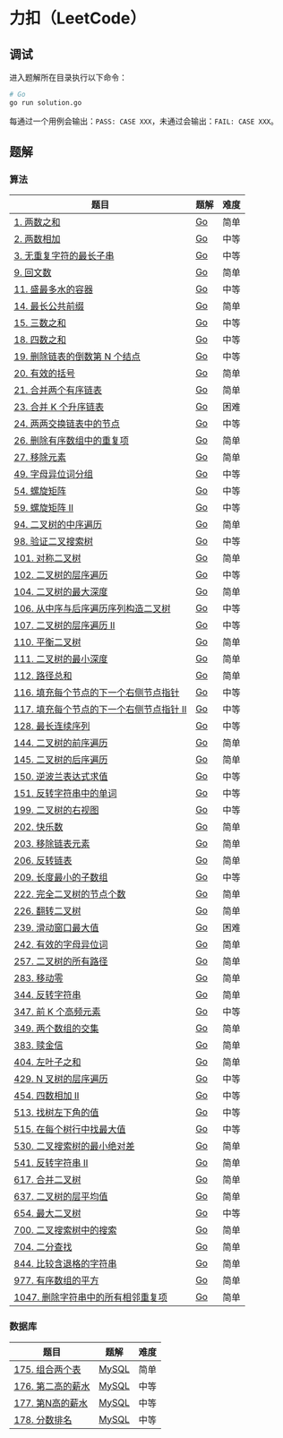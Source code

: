 # 力扣（LeetCode）

## 调试

进入题解所在目录执行以下命令：

```bash
# Go
go run solution.go
```

每通过一个用例会输出：`PASS: CASE XXX`，未通过会输出：`FAIL: CASE XXX`。

## 题解

### 算法

| 题目 | 题解 | 难度 |
| ---- | ---- | ---- |
| [1. 两数之和](https://leetcode.cn/problems/two-sum/) | [Go](./algorithms/0001.two-sum/solution.go) | 简单 |
| [2. 两数相加](https://leetcode.cn/problems/add-two-numbers/) | [Go](./algorithms/0002.add-two-numbers/solution.go) | 中等 |
| [3. 无重复字符的最长子串](https://leetcode.cn/problems/longest-substring-without-repeating-characters/) | [Go](./algorithms/0003.longest-substring-without-repeating-characters/solution.go) | 中等 |
| [9. 回文数](https://leetcode.cn/problems/palindrome-number/) | [Go](./algorithms/0009.palindrome-number/solution.go) | 简单 |
| [11. 盛最多水的容器](https://leetcode.cn/problems/container-with-most-water/) | [Go](./algorithms/0011.container-with-most-water/solution.go) | 中等 |
| [14. 最长公共前缀](https://leetcode.cn/problems/longest-common-prefix/) | [Go](./algorithms/0014.longest-common-prefix/solution.go) | 简单 |
| [15. 三数之和](https://leetcode.cn/problems/3sum/) | [Go](./algorithms/0015.3sum/solution.go) | 中等 |
| [18. 四数之和](https://leetcode.cn/problems/4sum/) | [Go](./algorithms/0018.4sum/solution.go) | 中等 |
| [19. 删除链表的倒数第 N 个结点](https://leetcode.cn/problems/remove-nth-node-from-end-of-list/) | [Go](./algorithms/0019.remove-nth-node-from-end-of-list/solution.go) | 中等 |
| [20. 有效的括号](https://leetcode.cn/problems/valid-parentheses/) | [Go](./algorithms/0020.valid-parentheses/solution.go) | 简单 |
| [21. 合并两个有序链表](https://leetcode.cn/problems/merge-two-sorted-lists/) | [Go](./algorithms/0021.merge-two-sorted-lists/solution.go) | 简单 |
| [23. 合并 K 个升序链表](https://leetcode.cn/problems/merge-k-sorted-lists/) | [Go](./algorithms/0023.merge-k-sorted-lists/solution.go) | 困难 |
| [24. 两两交换链表中的节点](https://leetcode.cn/problems/swap-nodes-in-pairs/) | [Go](./algorithms/0024.swap-nodes-in-pairs/solution.go) | 中等 |
| [26. 删除有序数组中的重复项](https://leetcode.cn/problems/remove-duplicates-from-sorted-array/) | [Go](./algorithms/0026.remove-duplicates-from-sorted-array/solution.go) | 简单 |
| [27. 移除元素](https://leetcode.cn/problems/remove-element/) | [Go](./algorithms/0027.remove-element/solution.go) | 简单 |
| [49. 字母异位词分组](https://leetcode.cn/problems/group-anagrams/) | [Go](./algorithms/0049.group-anagrams/solution.go) | 中等 |
| [54. 螺旋矩阵](https://leetcode.cn/problems/spiral-matrix/) | [Go](./algorithms/0054.spiral-matrix/solution.go) | 中等 |
| [59. 螺旋矩阵 II](https://leetcode.cn/problems/spiral-matrix-ii/) | [Go](./algorithms/0059.spiral-matrix-ii/solution.go) | 中等 |
| [94. 二叉树的中序遍历](https://leetcode.cn/problems/binary-tree-inorder-traversal/) | [Go](./algorithms/0094.binary-tree-inorder-traversal/solution.go) | 简单 |
| [98. 验证二叉搜索树](https://leetcode.cn/problems/validate-binary-search-tree/) | [Go](./algorithms/0098.validate-binary-search-tree/solution.go) | 中等 |
| [101. 对称二叉树](https://leetcode.cn/problems/symmetric-tree/) | [Go](./algorithms/0101.symmetric-tree/solution.go) | 简单 |
| [102. 二叉树的层序遍历](https://leetcode.cn/problems/binary-tree-level-order-traversal/) | [Go](./algorithms/0102.binary-tree-level-order-traversal/solution.go) | 中等 |
| [104. 二叉树的最大深度](https://leetcode.cn/problems/maximum-depth-of-binary-tree/) | [Go](./algorithms/0104.maximum-depth-of-binary-tree/solution.go) | 简单 |
| [106. 从中序与后序遍历序列构造二叉树](https://leetcode.cn/problems/construct-binary-tree-from-inorder-and-postorder-traversal/) | [Go](./algorithms/0106.construct-binary-tree-from-inorder-and-postorder-traversal/solution.go) | 中等 |
| [107. 二叉树的层序遍历 II](https://leetcode.cn/problems/binary-tree-level-order-traversal-ii/) | [Go](./algorithms/0107.binary-tree-level-order-traversal-ii/solution.go) | 中等 |
| [110. 平衡二叉树](https://leetcode.cn/problems/balanced-binary-tree/) | [Go](./algorithms/0110.balanced-binary-tree/solution.go) | 简单 |
| [111. 二叉树的最小深度](https://leetcode.cn/problems/minimum-depth-of-binary-tree/) | [Go](./algorithms/0111.minimum-depth-of-binary-tree/solution.go) | 简单 |
| [112. 路径总和](https://leetcode.cn/problems/path-sum/) | [Go](./algorithms/0112.path-sum/solution.go) | 简单 |
| [116. 填充每个节点的下一个右侧节点指针](https://leetcode.cn/problems/populating-next-right-pointers-in-each-node/) | [Go](./algorithms/0116.populating-next-right-pointers-in-each-node/solution.go) | 中等 |
| [117. 填充每个节点的下一个右侧节点指针 II](https://leetcode.cn/problems/populating-next-right-pointers-in-each-node-ii/) | [Go](./algorithms/0117.populating-next-right-pointers-in-each-node-ii/solution.go) | 中等 |
| [128. 最长连续序列](https://leetcode.cn/problems/longest-consecutive-sequence/) | [Go](./algorithms/0128.longest-consecutive-sequence/solution.go) | 中等 |
| [144. 二叉树的前序遍历](https://leetcode.cn/problems/binary-tree-preorder-traversal/) | [Go](./algorithms/0144.binary-tree-preorder-traversal/solution.go) | 简单 |
| [145. 二叉树的后序遍历](https://leetcode.cn/problems/binary-tree-postorder-traversal/) | [Go](./algorithms/0145.binary-tree-postorder-traversal/solution.go) | 简单 |
| [150. 逆波兰表达式求值](https://leetcode.cn/problems/evaluate-reverse-polish-notation/) | [Go](./algorithms/0150.evaluate-reverse-polish-notation/solution.go) | 中等 |
| [151. 反转字符串中的单词](https://leetcode.cn/problems/reverse-words-in-a-string/) | [Go](./algorithms/0151.reverse-words-in-a-string/solution.go) | 中等 |
| [199. 二叉树的右视图](https://leetcode.cn/problems/binary-tree-right-side-view/) | [Go](./algorithms/0199.binary-tree-right-side-view/solution.go) | 中等 |
| [202. 快乐数](https://leetcode.cn/problems/happy-number/) | [Go](./algorithms/0202.happy-number/solution.go) | 简单 |
| [203. 移除链表元素](https://leetcode.cn/problems/remove-linked-list-elements/) | [Go](./algorithms/0203.remove-linked-list-elements/solution.go) | 简单 |
| [206. 反转链表](https://leetcode.cn/problems/reverse-linked-list/) | [Go](./algorithms/0206.reverse-linked-list/solution.go) | 简单 |
| [209. 长度最小的子数组](https://leetcode.cn/problems/minimum-size-subarray-sum/) | [Go](./algorithms/0209.minimum-size-subarray-sum/solution.go) | 中等 |
| [222. 完全二叉树的节点个数](https://leetcode.cn/problems/count-complete-tree-nodes/) | [Go](./algorithms/0222.count-complete-tree-nodes/solution.go) | 简单 |
| [226. 翻转二叉树](https://leetcode.cn/problems/invert-binary-tree/) | [Go](./algorithms/0226.invert-binary-tree/solution.go) | 简单 |
| [239. 滑动窗口最大值](https://leetcode.cn/problems/sliding-window-maximum/) | [Go](./algorithms/0239.sliding-window-maximum/solution.go) | 困难 |
| [242. 有效的字母异位词](https://leetcode.cn/problems/valid-anagram/) | [Go](./algorithms/0242.valid-anagram/solution.go) | 简单 |
| [257. 二叉树的所有路径](https://leetcode.cn/problems/binary-tree-paths/) | [Go](./algorithms/0257.binary-tree-paths/solution.go) | 简单 |
| [283. 移动零](https://leetcode.cn/problems/move-zeroes/) | [Go](./algorithms/0283.move-zeroes/solution.go) | 简单 |
| [344. 反转字符串](https://leetcode.cn/problems/reverse-string/) | [Go](./algorithms/0344.reverse-string/solution.go) | 简单 |
| [347. 前 K 个高频元素](https://leetcode.cn/problems/top-k-frequent-elements/) | [Go](./algorithms/0347.top-k-frequent-elements/solution.go) | 中等 |
| [349. 两个数组的交集](https://leetcode.cn/problems/intersection-of-two-arrays/) | [Go](./algorithms/0349.intersection-of-two-arrays/solution.go) | 简单 |
| [383. 赎金信](https://leetcode.cn/problems/ransom-note/) | [Go](./algorithms/0383.ransom-note/solution.go) | 简单 |
| [404. 左叶子之和](https://leetcode.cn/problems/sum-of-left-leaves/) | [Go](./algorithms/0404.sum-of-left-leaves/solution.go) | 简单 |
| [429. N 叉树的层序遍历](https://leetcode.cn/problems/n-ary-tree-level-order-traversal/) | [Go](./algorithms/0429.n-ary-tree-level-order-traversal/solution.go) | 中等 |
| [454. 四数相加 II](https://leetcode.cn/problems/4sum-ii/) | [Go](./algorithms/0454.4sum-ii/solution.go) | 中等 |
| [513. 找树左下角的值](https://leetcode.cn/problems/find-bottom-left-tree-value/) | [Go](./algorithms/0513.find-bottom-left-tree-value/solution.go) | 中等 |
| [515. 在每个树行中找最大值](https://leetcode.cn/problems/find-largest-value-in-each-tree-row/) | [Go](./algorithms/0515.find-largest-value-in-each-tree-row/solution.go) | 中等 |
| [530. 二叉搜索树的最小绝对差](https://leetcode.cn/problems/minimum-absolute-difference-in-bst/) | [Go](./algorithms/0530.minimum-absolute-difference-in-bst/solution.go) | 简单 |
| [541. 反转字符串 II](https://leetcode.cn/problems/reverse-string-ii/) | [Go](./algorithms/0541.reverse-string-ii/solution.go) | 简单 |
| [617. 合并二叉树](https://leetcode.cn/problems/merge-two-binary-trees/) | [Go](./algorithms/0617.merge-two-binary-trees/solution.go) | 简单 |
| [637. 二叉树的层平均值](https://leetcode.cn/problems/average-of-levels-in-binary-tree/) | [Go](./algorithms/0637.average-of-levels-in-binary-tree/solution.go) | 简单 |
| [654. 最大二叉树](https://leetcode.cn/problems/maximum-binary-tree/) | [Go](./algorithms/0654.maximum-binary-tree/solution.go) | 中等 |
| [700. 二叉搜索树中的搜索](https://leetcode.cn/problems/search-in-a-binary-search-tree/) | [Go](./algorithms/0700.search-in-a-binary-search-tree/solution.go) | 简单 |
| [704. 二分查找](https://leetcode.cn/problems/binary-search/) | [Go](./algorithms/0704.binary-search/solution.go) | 简单 |
| [844. 比较含退格的字符串](https://leetcode.cn/problems/backspace-string-compare/) | [Go](./algorithms/0844.backspace-string-compare/solution.go) | 简单 |
| [977. 有序数组的平方](https://leetcode.cn/problems/squares-of-a-sorted-array/) | [Go](./algorithms/0977.squares-of-a-sorted-array/solution.go) | 简单 |
| [1047. 删除字符串中的所有相邻重复项](https://leetcode.cn/problems/remove-all-adjacent-duplicates-in-string/) | [Go](./algorithms/1047.remove-all-adjacent-duplicates-in-string/solution.go) | 简单 |

### 数据库

| 题目                                                         | 题解                                                        | 难度 |
| ------------------------------------------------------------ | ----------------------------------------------------------- | ---- |
| [175. 组合两个表](https://leetcode.cn/problems/combine-two-tables/) | [MySQL](./database/0175.combine-two-tables/solution.sql)    | 简单 |
| [176. 第二高的薪水](https://leetcode.cn/problems/second-highest-salary/) | [MySQL](./database/0176.second-highest-salary/solution.sql) | 中等 |
| [177. 第N高的薪水](https://leetcode.cn/problems/nth-highest-salary/) | [MySQL](./database/0177.nth-highest-salary/solution.sql)    | 中等 |
| [178. 分数排名](https://leetcode.cn/problems/rank-scores/)   | [MySQL](./database/0178.rank-scores/solution.sql)           | 中等 |

